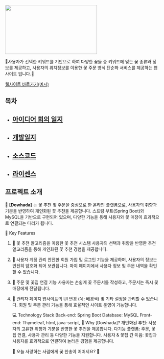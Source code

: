 <img src="https://github.com/donggyunhuh/TeamProject_Flower/blob/main/%EB%A1%9C%EA%B3%A0%20%EC%82%AC%EC%A7%84/%EB%A1%9C%EA%B3%A0%20%EC%98%88%EC%8B%9C.png?raw=true" width="300" height="160"/>

🌼사용자가 선택한 키워드를 기반으로 하여 다양한 꽃들 중 키워드에 맞는 꽃 종류와 정보를 제공하고, 사용자의 위치정보를 이용한 꽃 주문 방식 단순화 서비스를 제공하는 웹 사이트 입니다.🌼

[웹사이트 바로가기(예시)](https://raw.githubusercontent.com/donggyunhuh/TeamProject_Flower/main/%EA%B0%9C%EB%B0%9C%EC%9D%BC%EC%A7%80%20%EC%82%AC%EC%A7%84/%EB%A9%94%EC%9D%B8%ED%8E%98%EC%9D%B4%EC%A7%80/%EB%A9%94%EC%9D%B8%ED%8E%98%EC%9D%B4%EC%A7%80.jpg)

## 목차

- ## [아이디어 회의 일지](https://github.com/donggyunhuh/TeamProject_Flower/tree/main/%EC%95%84%EC%9D%B4%EB%94%94%EC%96%B4%20%EB%B0%8F%20%EA%B0%9C%EB%B0%9C%EC%9D%BC%EC%A7%80/%EC%95%84%EC%9D%B4%EB%94%94%EC%96%B4%20%ED%9A%8C%EC%9D%98%EC%9D%BC%EC%A7%80)
- ## [개발일지](https://github.com/donggyunhuh/TeamProject_Flower/tree/main/%EC%95%84%EC%9D%B4%EB%94%94%EC%96%B4%20%EB%B0%8F%20%EA%B0%9C%EB%B0%9C%EC%9D%BC%EC%A7%80/%EA%B0%9C%EB%B0%9C%EC%9D%BC%EC%A7%80)
- ## [소스코드](https://github.com/donggyunhuh/TeamProjectFlower_Sourcecode.git)
- ## [라이센스](#라이센스)

## 프로젝트 소개

🌸 **[Dowhada]** 는 꽃 추천 및 주문을 중심으로 한 온라인 플랫폼으로, 사용자의 취향과 기분을 반영하여 개인화된 꽃 추천을 제공합니다. 스프링 부트(Spring Boot)와 MySQL을 기반으로 구현되어 있으며, 다양한 기능을 통해 사용자와 꽃 매장이 효과적으로 연결되는 다리가 됩니다.

🌹 Key Features
1. 🌼 꽃 추천 알고리즘을 이용한 꽃 추천 시스템
   사용자의 선택과 취향을 반영한 추천 알고리즘을 통해 개인화된 꽃 추천 경험을 제공합니다.
2. 🌼 사용자 계정 관리
   안전한 회원 가입 및 로그인 기능을 제공하며, 사용자의 정보는 안전히 암호화 되어 보관됩니다. 
   마이 페이지에서 사용자 정보 및 주문 내역을 확인할 수 있습니다.
3. 🌼 주문 및 꽃집 연결 기능
   사용자는 손쉽게 꽃 주문서를 작성하고, 주문서는 즉시 꽃 매장에게 전달됩니다.
4. 🌼 관리자 페이지
   웹사이트의 UI 변경 (예: 배경색) 및 기타 설정을 관리할 수 있습니다.
   회원 및 주문 관리 기능을 통해 효율적인 사이트 운영이 가능합니다.

   💻 Technology Stack
   Back-end: Spring Boot
   Database: MySQL
   Front-end: Thymeleaf, html, java-script, 
   🌻 Why [Dowhada]?
   개인화된 추천: 사용자의 고유한 취향과 기분을 반영한 꽃 추천을 제공합니다.
   다기능 플랫폼: 주문, 꽃집 연결, 사용자 관리 등 다양한 기능을 지원합니다.
   사용자 & 꽃집 간 이음: 꽃집과 사용자를 효과적으로 연결하여 놀라운 경험을 제공합니다.

   🌸 오늘 사랑하는 사람에게 꽃 한송이 어떠세요? 🌸
